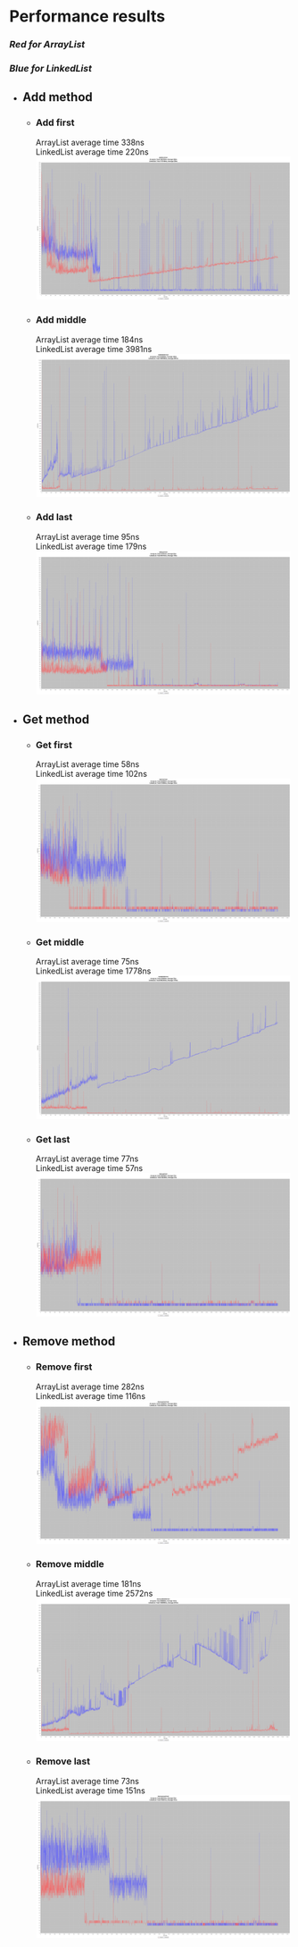 # Performance results

### ***Red for ArrayList***  
### ***Blue for LinkedList***  

- ## Add method

  - ### Add first  

    ArrayList average time 338ns  
    LinkedList average time 220ns  
    ![Add first test](/ListTest/AddFirstTest.png)

  - ### Add middle  

    ArrayList average time 184ns  
    LinkedList average time 3981ns  
    ![Add middle test](/ListTest/AddMiddleTest.png)

  - ### Add last  

    ArrayList average time 95ns  
    LinkedList average time 179ns  
    ![Add last test](/ListTest/AddLastTest.png)

- ## Get method

  - ### Get first  

    ArrayList average time 58ns  
    LinkedList average time 102ns  
    ![Get first test](/ListTest/GetFirstTest.png)

  - ### Get middle

    ArrayList average time 75ns  
    LinkedList average time 1778ns  
    ![Get middle test](/ListTest/GetMiddleTest.png)

  - ### Get last

    ArrayList average time 77ns  
    LinkedList average time 57ns  
    ![Get last test](/ListTest/GetLastTest.png)

- ## Remove method

  - ### Remove first

    ArrayList average time 282ns  
    LinkedList average time 116ns  
    ![Remove first test](/ListTest/RemoveFirstTest.png)

  - ### Remove middle

    ArrayList average time 181ns  
    LinkedList average time 2572ns  
    ![Remove middle test](/ListTest/RemoveMiddleTest.png)

  - ### Remove last

    ArrayList average time 73ns  
    LinkedList average time 151ns  
    ![Remove last test](/ListTest/RemoveLastTest.png)
